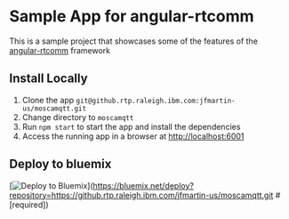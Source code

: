 # Sample App for angular-rtcomm
This is a sample project that showcases some of the features of the [angular-rtcomm](https://github.com/WASdev/lib.angular-rtcomm/) framework

## Install Locally
1. Clone the app `git@github.rtp.raleigh.ibm.com:jfmartin-us/moscamqtt.git`
2. Change directory to `moscamqtt`
3. Run `npm start` to start the app and install the dependencies
4. Access the running app in a browser at [http://localhost:6001](http://localhost:6001)

## Deploy to bluemix

[![Deploy to Bluemix](https://bluemix.net/deploy/button.png)](https://bluemix.net/deploy?repository=<https://github.rtp.raleigh.ibm.com/jfmartin-us/moscamqtt.git> # [required])

<!-- OR -->

<!-- 1. Login to bluemix:  `cf login` -->
<!-- 2. push the app `cf push` -->
